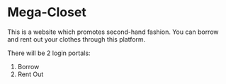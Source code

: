 # Mega-Closet

This is a website which promotes second-hand fashion.
You can borrow and rent out your clothes through this platform.

There will be 2 login portals:
1. Borrow
2. Rent Out

